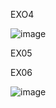 EXO4

![image](https://github.com/Jochen-Camacho/fullstackopenhelsinki/assets/102202165/8dbed6f7-3088-4256-be88-b6653d39868c)

EX05

EX06

![image](https://github.com/Jochen-Camacho/fullstackopenhelsinki/assets/102202165/6beed9dd-518e-46fb-9811-f631c83cc082)

